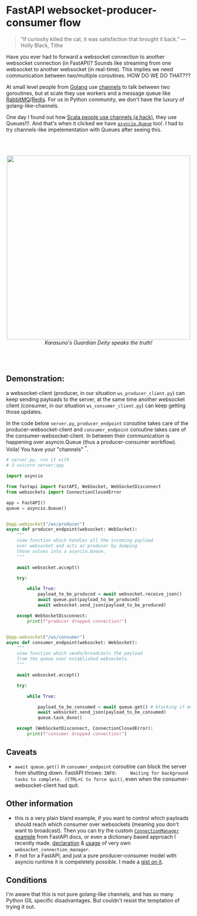 
# FastAPI websocket-producer-consumer flow

> “If curiosity killed the cat, it was satisfaction that brought it back.”
― Holly Black, Tithe

Have you ever had to forward a websocket connection to another websocket connection (in FastAPI)? Sounds like streaming from
one websocket to another websocket (in real-time). This implies we need communication between two/multiple coroutines. HOW DO WE DO THAT???

At small level people from [Golang](https://golang.org/) use [channels](https://gobyexample.com/channels) to talk between two goroutines, but at scale they
use workers and a message queue like [RabbitMQ](https://www.rabbitmq.com/)/[Redis](https://redis.io/). For us in Python community, we don't have the luxury of golang-like-channels.

One day I found out how [Scala people use channels (a hack)](https://stackoverflow.com/a/20206475/6905674), they use Queues!!!. And that's when it clicked we have [`asyncio.Queue`](https://docs.python.org/3/library/asyncio-queue.html) too!. I had to try channels-like impelementation with Queues after seeing this.

<br>
<br>
<p align="center">
  <img src="https://i.postimg.cc/2SkGQ1Ty/nishinoya-trial.jpg" width="500" height="500" />
  <br>
  <em>Karasuno's Guardian Deity speaks the truth!</em>
</p>

<br>
<br>


## Demonstration:

a websocket-client (producer, in our situation `ws_producer_client.py`) can keep sending payloads to the server, at the same time another websocket client (consumer, in our situation `ws_consumer_client.py`) can keep getting those updates. 

In the code below `server.py`, `producer_endpoint` coroutine takes care of the producer-websocket-client and `consumer_endpoint` coroutine takes care of the consumer-websocket-client. In between their communication is happening over asyncio.Queue (thus a producer-consumer workflow). Voila! You have your "channels" <sup>*</sup>. 


```python
# server.py, run it with 
# λ uvicorn server:app

import asyncio

from fastapi import FastAPI, WebSocket, WebSocketDisconnect
from websockets import ConnectionClosedError

app = FastAPI()
queue = asyncio.Queue()


@app.websocket("/ws/producer")
async def producer_endpoint(websocket: WebSocket):
    """
    view function which handles all the incoming payload
    over websocket and acts as producer by dumping 
    those values into a asyncio.Queue.
    """

    await websocket.accept()

    try:

        while True:
            payload_to_be_produced = await websocket.receive_json()
            await queue.put(payload_to_be_produced)
            await websocket.send_json(payload_to_be_produced)

    except WebSocketDisconnect:
        print(f"producer dropped connection!")


@app.websocket("/ws/consumer")
async def consumer_endpoint(websocket: WebSocket):
    """
    view function which sends/broadcasts the payload 
    from the queue over established websockets.
    """

    await websocket.accept()

    try:

        while True:

            payload_to_be_consumed = await queue.get() # blocking if empty tho.
            await websocket.send_json(payload_to_be_consumed)
            queue.task_done()

    except (WebSocketDisconnect, ConnectionClosedError):
        print(f"consumer dropped connection!")
```

## Caveats

* `await queue.get()` in `consumer_endpoint` coroutine can block the server from shutting down. FastAPI throws: `INFO:     Waiting for background tasks to complete. (CTRL+C to force quit)`, even when the consumer-websocket-client had quit.



## Other information

* this is a very plain bland example, if you want to control which payloads should reach which consumer over websockets (meaning you don't want to broadcast). Then you can try the custom [`ConnectionManager` example](https://fastapi.tiangolo.com/advanced/websockets/?h=connection+manager#handling-disconnections-and-multiple-clients) from FastAPI docs, or even a dictionary based approach I recently made. [declaration](https://github.com/greed2411/central_electric/blob/c2f16f54987936b45902532dec467a0375e5a13d/app/main.py#L14) & [usage](https://github.com/greed2411/central_electric/blob/c2f16f54987936b45902532dec467a0375e5a13d/app/main.py#L89) of very own `websocket_connection_manager`.
* If not for a FastAPI, and just a pure producer-consumer model with asyncio runtime it is compeletely possible. I made a [gist on it](https://gist.github.com/greed2411/2ee4a723c6d67e874ed35525e87b2f30).


## Conditions

 I'm aware that this is not pure golang-like channels, and has so many Python GIL specific disadvantages. But couldn't resist the temptation of trying it out.
